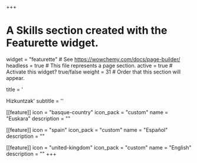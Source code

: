 +++
# A Skills section created with the Featurette widget.
widget = "featurette"  # See https://wowchemy.com/docs/page-builder/
headless = true  # This file represents a page section.
active = true  # Activate this widget? true/false
weight = 31  # Order that this section will appear.

title = '<div id="languages" class="featurette-icon"><i class="fas fa-language"></i></div>Hizkuntzak'
subtitle = ''

[[feature]]
  icon = "basque-country"
  icon_pack = "custom"
  name = "Euskara"
  description = ""

[[feature]]
  icon = "spain"
  icon_pack = "custom"
  name = "Español"
  description = ""

[[feature]]
  icon = "united-kingdom"
  icon_pack = "custom"
  name = "English"
  description = ""
+++

